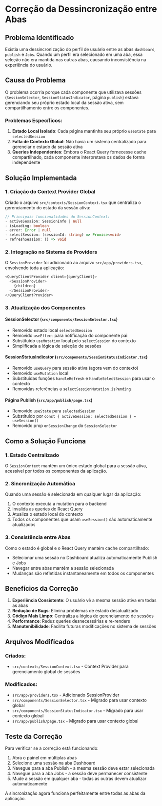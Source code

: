 # Correção da Dessincronização entre Abas

## Problema Identificado

Existia uma dessincronização do perfil de usuário entre as abas `dashboard`, `publish` e `Jobs`. Quando um perfil era selecionado em uma aba, essa seleção não era mantida nas outras abas, causando inconsistência na experiência do usuário.

## Causa do Problema

O problema ocorria porque cada componente que utilizava sessões (`SessionSelector`, `SessionStatusIndicator`, página `publish`) estava gerenciando seu próprio estado local da sessão ativa, sem compartilhamento entre os componentes.

### Problemas Específicos:

1. **Estado Local Isolado**: Cada página mantinha seu próprio `useState` para `selectedSession`
2. **Falta de Contexto Global**: Não havia um sistema centralizado para gerenciar o estado da sessão ativa
3. **Queries Independentes**: Embora o React Query fornecesse cache compartilhado, cada componente interpretava os dados de forma independente

## Solução Implementada

### 1. Criação do Context Provider Global

Criado o arquivo `src/contexts/SessionContext.tsx` que centraliza o gerenciamento do estado da sessão ativa:

```typescript
// Principais funcionalidades do SessionContext:
- activeSession: SessionInfo | null
- isLoading: boolean
- error: Error | null
- selectSession: (sessionId: string) => Promise<void>
- refreshSession: () => void
```

### 2. Integração no Sistema de Providers

O `SessionProvider` foi adicionado ao arquivo `src/app/providers.tsx`, envolvendo toda a aplicação:

```typescript
<QueryClientProvider client={queryClient}>
  <SessionProvider>
    {children}
  </SessionProvider>
</QueryClientProvider>
```

### 3. Atualização dos Componentes

#### SessionSelector (`src/components/SessionSelector.tsx`)
- Removido estado local `selectedSession`
- Removido `useEffect` para notificação do componente pai
- Substituído `useMutation` local pelo `selectSession` do contexto
- Simplificada a lógica de seleção de sessões

#### SessionStatusIndicator (`src/components/SessionStatusIndicator.tsx`)
- Removido `useQuery` para sessão ativa (agora vem do contexto)
- Removido `useMutation` local
- Substituídas funções `handleRefresh` e `handleSelectSession` para usar o contexto
- Removidas referências a `selectSessionMutation.isPending`

#### Página Publish (`src/app/publish/page.tsx`)
- Removido `useState` para `selectedSession`
- Substituído por `const { activeSession: selectedSession } = useSession()`
- Removido prop `onSessionChange` do `SessionSelector`

## Como a Solução Funciona

### 1. Estado Centralizado
O `SessionContext` mantém um único estado global para a sessão ativa, acessível por todos os componentes da aplicação.

### 2. Sincronização Automática
Quando uma sessão é selecionada em qualquer lugar da aplicação:
1. O contexto executa a mutation para o backend
2. Invalida as queries do React Query
3. Atualiza o estado local do contexto
4. Todos os componentes que usam `useSession()` são automaticamente atualizados

### 3. Consistência entre Abas
Como o estado é global e o React Query mantém cache compartilhado:
- Selecionar uma sessão no Dashboard atualiza automaticamente Publish e Jobs
- Navegar entre abas mantém a sessão selecionada
- Mudanças são refletidas instantaneamente em todos os componentes

## Benefícios da Correção

1. **Experiência Consistente**: O usuário vê a mesma sessão ativa em todas as abas
2. **Redução de Bugs**: Elimina problemas de estado desatualizado
3. **Código Mais Limpo**: Centraliza a lógica de gerenciamento de sessões
4. **Performance**: Reduz queries desnecessárias e re-renders
5. **Manutenibilidade**: Facilita futuras modificações no sistema de sessões

## Arquivos Modificados

### Criados:
- `src/contexts/SessionContext.tsx` - Context Provider para gerenciamento global de sessões

### Modificados:
- `src/app/providers.tsx` - Adicionado SessionProvider
- `src/components/SessionSelector.tsx` - Migrado para usar contexto global
- `src/components/SessionStatusIndicator.tsx` - Migrado para usar contexto global
- `src/app/publish/page.tsx` - Migrado para usar contexto global

## Teste da Correção

Para verificar se a correção está funcionando:

1. Abra o painel em múltiplas abas
2. Selecione uma sessão na aba Dashboard
3. Navegue para a aba Publish - a mesma sessão deve estar selecionada
4. Navegue para a aba Jobs - a sessão deve permanecer consistente
5. Mude a sessão em qualquer aba - todas as outras devem atualizar automaticamente

A sincronização agora funciona perfeitamente entre todas as abas da aplicação.